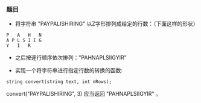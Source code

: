 ### 题目
* 将字符串 "PAYPALISHIRING" 以Z字形排列成给定的行数：（下面这样的形状）
```
P   A   H   N
A P L S I I G
Y   I   R
```
* 之后按逐行顺序依次排列："PAHNAPLSIIGYIR"

* 实现一个将字符串进行指定行数的转换的函数:
```
string convert(string text, int nRows);
```
convert("PAYPALISHIRING", 3) 应当返回 "PAHNAPLSIIGYIR" 。